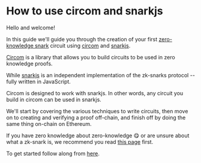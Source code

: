 # How to use circom and snarkjs

Hello and welcome!

In this guide we'll guide you through the creation of your first [zero-knowledge snark](../../basics/key-concepts#zk-snarks) circuit using [circom](https://docs.circom.io) and [snarkjs](https://github.com/iden3/snarkjs).

[Circom](https://circom.iden3.io) is a library that allows you to build circuits to be used in zero knowledge proofs. 

While [snarkjs](https://github.com/iden3/snarkjs) is an independent implementation of the zk-snarks protocol -- fully written in JavaScript.

Circom is designed to work with snarkjs. In other words, any circuit you build in circom can be used in snarkjs.

We'll start by covering the various techniques to write circuits, then move on to creating and verifying a proof off-chain, and finish off by doing the same thing on-chain on Ethereum.

If you have zero knowledge about zero-knowledge 😋 or are unsure about what a zk-snark is, we recommend you read [this page](../../basics/key-concepts) first.

To get started follow along from [here](https://docs.circom.io/getting-started/installation/).

